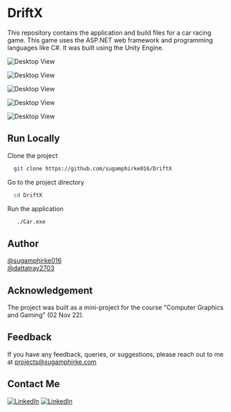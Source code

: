# DriftX
This repository contains the application and build files for a car racing game. This game uses the ASP.NET web framework and programming languages like C#. It was built using the Unity Engine.


![Desktop View](https://sugamphirke.com/Projects/DriftX/1.png)  

![Desktop View](https://sugamphirke.com/Projects/DriftX/2.png)  

![Desktop View](https://sugamphirke.com/Projects/DriftX/3.png)  

![Desktop View](https://sugamphirke.com/Projects/DriftX/4.png)  

![Desktop View](https://sugamphirke.com/Projects/DriftX/5.png)  

## Run Locally

Clone the project

```bash
  git clone https://github.com/sugamphirke016/DriftX
```

Go to the project directory

```bash
  cd DriftX
```

Run the application

```bash
   ./Car.exe
```


## Author

[@sugamphirke016](https://www.github.com/sugamphirke016)  
[@dattatray2703](https://github.com/dattatray2703)

## Acknowledgement

The project was built as a mini-project for the course "Computer Graphics and Gaming" (02 Nov 22).

## Feedback

If you have any feedback, queries, or suggestions, please reach out to me at projects@sugamphirke.com

## Contact Me

[![LinkedIn](https://sugamphirke.com/Projects/natours/accounts/images/linkedin-small.png)](http://www.linkedin.com/in/sugam-phirke)
[![LinkedIn](https://sugamphirke.com/Projects/natours/accounts/images/gmail-small.png)](https://mail.google.com/mail/?view=cm&to=reachout%40sugamphirke.com)
